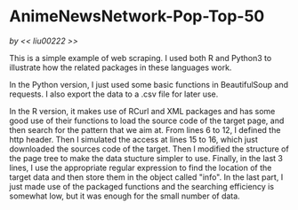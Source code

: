 # AnimeNewsNetwork-Pop-Top-50

_by << liu00222 >>_

This is a simple example of web scraping. I used both R and Python3 to illustrate how the related packages in these languages work. 

In the Python version, I just used some basic functions in BeautifulSoup and requests. I also export the data to a .csv file for later use. 

In the R version, it makes use of RCurl and XML packages and has some good use of their functions to load the source code of the target page, and then search for the pattern that we aim at. From lines 6 to 12, I defined the http header. Then I simulated the access at lines 15 to 16, which just downloaded the sources code of the target. Then I modified the structure of the page tree to make the data stucture simpler to use. Finally, in the last 3 lines, I use the appropriate regular expression to find the location of the target data and then store them in the object called "info". In the last part, I just made use of the packaged functions and the searching efficiency is somewhat low, but it was enough for the small number of data. 
